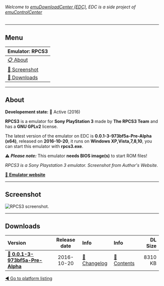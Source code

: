 ###### Welcome to [emuDownloadCenter (EDC)](https://github.com/PhoenixInteractiveNL/emuDownloadCenter/wiki/), EDC is a side project of [emuControlCenter](https://github.com/PhoenixInteractiveNL/emuControlCenter/wiki/)
***
## Menu
| **Emulator: RPCS3** |
|:---------|
| [:clipboard: About](#about) |
| [:sunrise: Screenshot](#screenshot) |
| [:floppy_disk: Downloads](#downloads) |
***
## About
**Developement state:** :large_blue_circle: Active (2016)

**RPCS3** is a emulator for **Sony PlayStation 3** made by **The RPCS3 Team** and has a **GNU GPLv2** license.

The latest version of the emulator on EDC is **0.0.1-3-973bf5a-Pre-Alpha (x64)**, released on **2016-10-20**, it runs on **Windows XP,Vista,7,8,10**, you can start this emulator with **rpcs3.exe**.

:warning: _**Please note:**_ This emulator **needs BIOS image(s)** to start ROM files!

_RPCS3 is a Sony Playstation 3 emulator. Screenshot from Author's Website._

[:link: **Emulator website**](http://rpcs3.net/)
***
## Screenshot
![](https://raw.githubusercontent.com/PhoenixInteractiveNL/emuDownloadCenter/master/hooks/rpcs3/screen.jpg "RPCS3 screenshot.")
***
## Downloads
| Version  | Release date  | Info       | Info       | DL Size    |
|:---------|:-------------:|:-----------|:-----------|-----------:|
| [:floppy_disk: **0.0.1-3-973bf5a-Pre-Alpha**](https://github.com/PhoenixInteractiveNL/edc-repo0006/raw/master/rpcs3/0.0.1-3-973bf5a-Pre-Alpha.7z) | 2016-10-20 | [:page_facing_up: Changelog](https://github.com/PhoenixInteractiveNL/edc-repo0006/blob/master/rpcs3/0.0.1-3-973bf5a-Pre-Alpha_changelog.txt) | [:mag_right: Contents](https://github.com/PhoenixInteractiveNL/edc-repo0006/blob/master/rpcs3/0.0.1-3-973bf5a-Pre-Alpha_contents.txt) | 8310 KB |

[:arrow_backward: Go to platform listing](https://github.com/PhoenixInteractiveNL/emuDownloadCenter/wiki/EDC-Platform-List)
